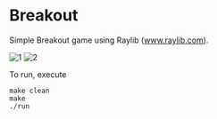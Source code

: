 # Breakout
Simple Breakout game using Raylib (www.raylib.com). 

![1](https://github.com/debajyotid2/breakout/assets/92257044/b93ac0dc-9643-4198-8ba4-d4e9e4650f08)
![2](https://github.com/debajyotid2/breakout/assets/92257044/07f54304-efb7-4039-bc6e-e5e5add5243f)

To run, execute
```
make clean
make
./run
```

